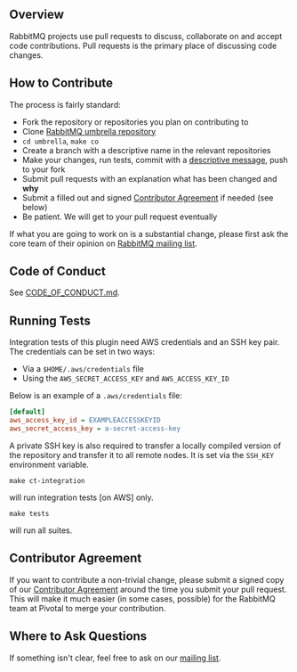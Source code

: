 ## Overview

RabbitMQ projects use pull requests to discuss, collaborate on and accept code contributions.
Pull requests is the primary place of discussing code changes.

## How to Contribute

The process is fairly standard:

 * Fork the repository or repositories you plan on contributing to
 * Clone [RabbitMQ umbrella repository](https://github.com/rabbitmq/rabbitmq-public-umbrella)
 * `cd umbrella`, `make co`
 * Create a branch with a descriptive name in the relevant repositories
 * Make your changes, run tests, commit with a [descriptive message](https://tbaggery.com/2008/04/19/a-note-about-git-commit-messages.html), push to your fork
 * Submit pull requests with an explanation what has been changed and **why**
 * Submit a filled out and signed [Contributor Agreement](https://github.com/rabbitmq/ca#how-to-submit) if needed (see below)
 * Be patient. We will get to your pull request eventually

If what you are going to work on is a substantial change, please first ask the core team
of their opinion on [RabbitMQ mailing list](https://groups.google.com/forum/#!forum/rabbitmq-users).


## Code of Conduct

See [CODE_OF_CONDUCT.md](./CODE_OF_CONDUCT.md).


## Running Tests

Integration tests of this plugin need AWS credentials and an SSH key pair.
The credentials can be set in two ways:

 * Via a `$HOME/.aws/credentials` file
 * Using the `AWS_SECRET_ACCESS_KEY` and `AWS_ACCESS_KEY_ID`

Below is an example of a `.aws/credentials` file:

``` ini
[default]
aws_access_key_id = EXAMPLEACCESSKEYID
aws_secret_access_key = a-secret-access-key
```

A private SSH key is also required to transfer a locally compiled version
of the repository and transfer it to all remote nodes. It is set via the `SSH_KEY` environment
variable.

    make ct-integration

will run integration tests [on AWS] only.

    make tests

will run all suites.


## Contributor Agreement

If you want to contribute a non-trivial change, please submit a signed copy of our
[Contributor Agreement](https://github.com/rabbitmq/ca#how-to-submit) around the time
you submit your pull request. This will make it much easier (in some cases, possible)
for the RabbitMQ team at Pivotal to merge your contribution.


## Where to Ask Questions

If something isn't clear, feel free to ask on our [mailing list](https://groups.google.com/forum/#!forum/rabbitmq-users).

